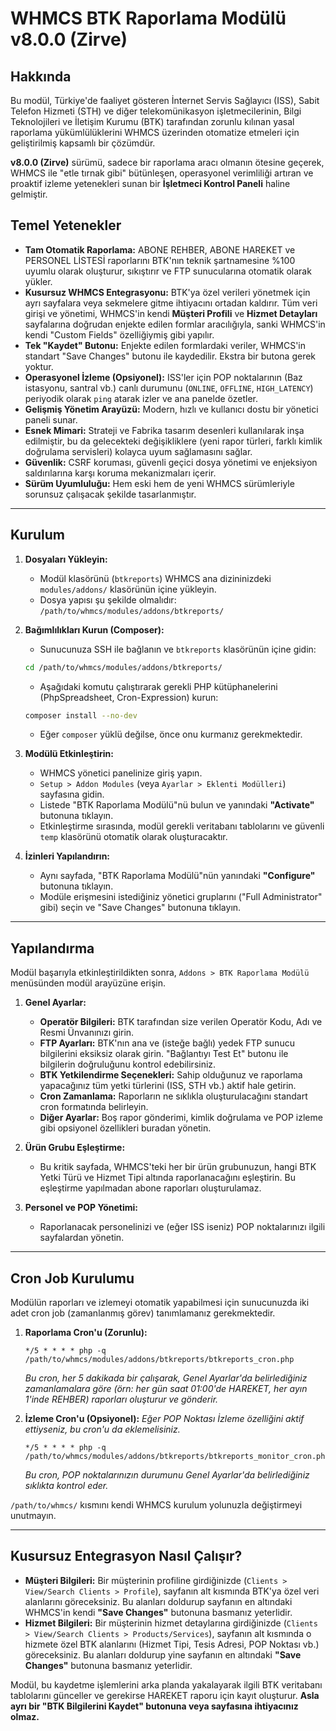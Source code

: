 # WHMCS BTK Raporlama Modülü v8.0.0 (Zirve)

## Hakkında

Bu modül, Türkiye'de faaliyet gösteren İnternet Servis Sağlayıcı (ISS), Sabit Telefon Hizmeti (STH) ve diğer telekomünikasyon işletmecilerinin, Bilgi Teknolojileri ve İletişim Kurumu (BTK) tarafından zorunlu kılınan yasal raporlama yükümlülüklerini WHMCS üzerinden otomatize etmeleri için geliştirilmiş kapsamlı bir çözümdür.

**v8.0.0 (Zirve)** sürümü, sadece bir raporlama aracı olmanın ötesine geçerek, WHMCS ile "etle tırnak gibi" bütünleşen, operasyonel verimliliği artıran ve proaktif izleme yetenekleri sunan bir **İşletmeci Kontrol Paneli** haline gelmiştir.

## Temel Yetenekler

-   **Tam Otomatik Raporlama:** ABONE REHBER, ABONE HAREKET ve PERSONEL LİSTESİ raporlarını BTK'nın teknik şartnamesine %100 uyumlu olarak oluşturur, sıkıştırır ve FTP sunucularına otomatik olarak yükler.
-   **Kusursuz WHMCS Entegrasyonu:** BTK'ya özel verileri yönetmek için ayrı sayfalara veya sekmelere gitme ihtiyacını ortadan kaldırır. Tüm veri girişi ve yönetimi, WHMCS'in kendi **Müşteri Profili** ve **Hizmet Detayları** sayfalarına doğrudan enjekte edilen formlar aracılığıyla, sanki WHMCS'in kendi "Custom Fields" özelliğiymiş gibi yapılır.
-   **Tek "Kaydet" Butonu:** Enjekte edilen formlardaki veriler, WHMCS'in standart "Save Changes" butonu ile kaydedilir. Ekstra bir butona gerek yoktur.
-   **Operasyonel İzleme (Opsiyonel):** ISS'ler için POP noktalarının (Baz istasyonu, santral vb.) canlı durumunu (`ONLINE`, `OFFLINE`, `HIGH_LATENCY`) periyodik olarak `ping` atarak izler ve ana panelde özetler.
-   **Gelişmiş Yönetim Arayüzü:** Modern, hızlı ve kullanıcı dostu bir yönetici paneli sunar.
-   **Esnek Mimari:** Strateji ve Fabrika tasarım desenleri kullanılarak inşa edilmiştir, bu da gelecekteki değişikliklere (yeni rapor türleri, farklı kimlik doğrulama servisleri) kolayca uyum sağlamasını sağlar.
-   **Güvenlik:** CSRF koruması, güvenli geçici dosya yönetimi ve enjeksiyon saldırılarına karşı koruma mekanizmaları içerir.
-   **Sürüm Uyumluluğu:** Hem eski hem de yeni WHMCS sürümleriyle sorunsuz çalışacak şekilde tasarlanmıştır.

---

## Kurulum

1.  **Dosyaları Yükleyin:**
    -   Modül klasörünü (`btkreports`) WHMCS ana dizininizdeki `modules/addons/` klasörünün içine yükleyin.
    -   Dosya yapısı şu şekilde olmalıdır: `/path/to/whmcs/modules/addons/btkreports/`

2.  **Bağımlılıkları Kurun (Composer):**
    -   Sunucunuza SSH ile bağlanın ve `btkreports` klasörünün içine gidin:
      ```bash
      cd /path/to/whmcs/modules/addons/btkreports/
      ```
    -   Aşağıdaki komutu çalıştırarak gerekli PHP kütüphanelerini (PhpSpreadsheet, Cron-Expression) kurun:
      ```bash
      composer install --no-dev
      ```
    -   Eğer `composer` yüklü değilse, önce onu kurmanız gerekmektedir.

3.  **Modülü Etkinleştirin:**
    -   WHMCS yönetici panelinize giriş yapın.
    -   `Setup > Addon Modules` (veya `Ayarlar > Eklenti Modülleri`) sayfasına gidin.
    -   Listede "BTK Raporlama Modülü"nü bulun ve yanındaki **"Activate"** butonuna tıklayın.
    -   Etkinleştirme sırasında, modül gerekli veritabanı tablolarını ve güvenli `temp` klasörünü otomatik olarak oluşturacaktır.

4.  **İzinleri Yapılandırın:**
    -   Aynı sayfada, "BTK Raporlama Modülü"nün yanındaki **"Configure"** butonuna tıklayın.
    -   Modüle erişmesini istediğiniz yönetici gruplarını ("Full Administrator" gibi) seçin ve "Save Changes" butonuna tıklayın.

---

## Yapılandırma

Modül başarıyla etkinleştirildikten sonra, `Addons > BTK Raporlama Modülü` menüsünden modül arayüzüne erişin.

1.  **Genel Ayarlar:**
    -   **Operatör Bilgileri:** BTK tarafından size verilen Operatör Kodu, Adı ve Resmi Ünvanınızı girin.
    -   **FTP Ayarları:** BTK'nın ana ve (isteğe bağlı) yedek FTP sunucu bilgilerini eksiksiz olarak girin. "Bağlantıyı Test Et" butonu ile bilgilerin doğruluğunu kontrol edebilirsiniz.
    -   **BTK Yetkilendirme Seçenekleri:** Sahip olduğunuz ve raporlama yapacağınız tüm yetki türlerini (ISS, STH vb.) aktif hale getirin.
    -   **Cron Zamanlama:** Raporların ne sıklıkla oluşturulacağını standart cron formatında belirleyin.
    -   **Diğer Ayarlar:** Boş rapor gönderimi, kimlik doğrulama ve POP izleme gibi opsiyonel özellikleri buradan yönetin.

2.  **Ürün Grubu Eşleştirme:**
    -   Bu kritik sayfada, WHMCS'teki her bir ürün grubunuzun, hangi BTK Yetki Türü ve Hizmet Tipi altında raporlanacağını eşleştirin. Bu eşleştirme yapılmadan abone raporları oluşturulamaz.

3.  **Personel ve POP Yönetimi:**
    -   Raporlanacak personelinizi ve (eğer ISS iseniz) POP noktalarınızı ilgili sayfalardan yönetin.

---

## Cron Job Kurulumu

Modülün raporları ve izlemeyi otomatik yapabilmesi için sunucunuzda iki adet cron job (zamanlanmış görev) tanımlamanız gerekmektedir.

1.  **Raporlama Cron'u (Zorunlu):**
    ```
    */5 * * * * php -q /path/to/whmcs/modules/addons/btkreports/btkreports_cron.php
    ```
    *Bu cron, her 5 dakikada bir çalışarak, Genel Ayarlar'da belirlediğiniz zamanlamalara göre (örn: her gün saat 01:00'de HAREKET, her ayın 1'inde REHBER) raporları oluşturur ve gönderir.*

2.  **İzleme Cron'u (Opsiyonel):**
    *Eğer POP Noktası İzleme özelliğini aktif ettiyseniz, bu cron'u da eklemelisiniz.*
    ```
    */5 * * * * php -q /path/to/whmcs/modules/addons/btkreports/btkreports_monitor_cron.php
    ```
    *Bu cron, POP noktalarınızın durumunu Genel Ayarlar'da belirlediğiniz sıklıkta kontrol eder.*

`/path/to/whmcs/` kısmını kendi WHMCS kurulum yolunuzla değiştirmeyi unutmayın.

---

## Kusursuz Entegrasyon Nasıl Çalışır?

-   **Müşteri Bilgileri:** Bir müşterinin profiline girdiğinizde (`Clients > View/Search Clients > Profile`), sayfanın alt kısmında BTK'ya özel veri alanlarını göreceksiniz. Bu alanları doldurup sayfanın en altındaki WHMCS'in kendi **"Save Changes"** butonuna basmanız yeterlidir.
-   **Hizmet Bilgileri:** Bir müşterinin hizmet detaylarına girdiğinizde (`Clients > View/Search Clients > Products/Services`), sayfanın alt kısmında o hizmete özel BTK alanlarını (Hizmet Tipi, Tesis Adresi, POP Noktası vb.) göreceksiniz. Bu alanları doldurup yine sayfanın en altındaki **"Save Changes"** butonuna basmanız yeterlidir.

Modül, bu kaydetme işlemlerini arka planda yakalayarak ilgili BTK veritabanı tablolarını günceller ve gerekirse HAREKET raporu için kayıt oluşturur. **Asla ayrı bir "BTK Bilgilerini Kaydet" butonuna veya sayfasına ihtiyacınız olmaz.**